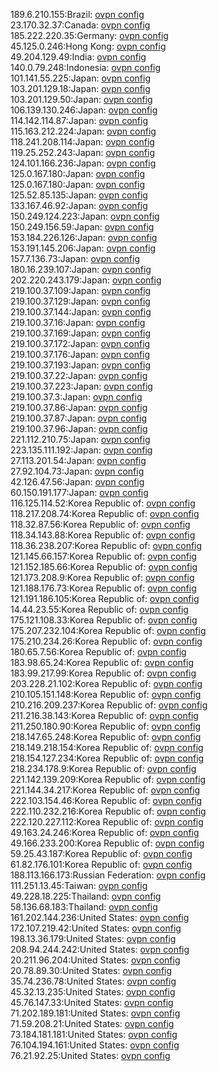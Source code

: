 189.6.210.155:Brazil: [ovpn config](vpn/189_6_210_155.ovpn)  
23.170.32.37:Canada: [ovpn config](vpn/23_170_32_37.ovpn)  
185.222.220.35:Germany: [ovpn config](vpn/185_222_220_35.ovpn)  
45.125.0.246:Hong Kong: [ovpn config](vpn/45_125_0_246.ovpn)  
49.204.129.49:India: [ovpn config](vpn/49_204_129_49.ovpn)  
140.0.79.248:Indonesia: [ovpn config](vpn/140_0_79_248.ovpn)  
101.141.55.225:Japan: [ovpn config](vpn/101_141_55_225.ovpn)  
103.201.129.18:Japan: [ovpn config](vpn/103_201_129_18.ovpn)  
103.201.129.50:Japan: [ovpn config](vpn/103_201_129_50.ovpn)  
106.139.130.246:Japan: [ovpn config](vpn/106_139_130_246.ovpn)  
114.142.114.87:Japan: [ovpn config](vpn/114_142_114_87.ovpn)  
115.163.212.224:Japan: [ovpn config](vpn/115_163_212_224.ovpn)  
118.241.208.114:Japan: [ovpn config](vpn/118_241_208_114.ovpn)  
119.25.252.243:Japan: [ovpn config](vpn/119_25_252_243.ovpn)  
124.101.166.236:Japan: [ovpn config](vpn/124_101_166_236.ovpn)  
125.0.167.180:Japan: [ovpn config](vpn/125_0_167_180.ovpn)  
125.0.167.180:Japan: [ovpn config](vpn/125_0_167_180.ovpn)  
125.52.85.135:Japan: [ovpn config](vpn/125_52_85_135.ovpn)  
133.167.46.92:Japan: [ovpn config](vpn/133_167_46_92.ovpn)  
150.249.124.223:Japan: [ovpn config](vpn/150_249_124_223.ovpn)  
150.249.156.59:Japan: [ovpn config](vpn/150_249_156_59.ovpn)  
153.184.226.126:Japan: [ovpn config](vpn/153_184_226_126.ovpn)  
153.191.145.206:Japan: [ovpn config](vpn/153_191_145_206.ovpn)  
157.7.136.73:Japan: [ovpn config](vpn/157_7_136_73.ovpn)  
180.16.239.107:Japan: [ovpn config](vpn/180_16_239_107.ovpn)  
202.220.243.179:Japan: [ovpn config](vpn/202_220_243_179.ovpn)  
219.100.37.109:Japan: [ovpn config](vpn/219_100_37_109.ovpn)  
219.100.37.129:Japan: [ovpn config](vpn/219_100_37_129.ovpn)  
219.100.37.144:Japan: [ovpn config](vpn/219_100_37_144.ovpn)  
219.100.37.16:Japan: [ovpn config](vpn/219_100_37_16.ovpn)  
219.100.37.169:Japan: [ovpn config](vpn/219_100_37_169.ovpn)  
219.100.37.172:Japan: [ovpn config](vpn/219_100_37_172.ovpn)  
219.100.37.176:Japan: [ovpn config](vpn/219_100_37_176.ovpn)  
219.100.37.193:Japan: [ovpn config](vpn/219_100_37_193.ovpn)  
219.100.37.22:Japan: [ovpn config](vpn/219_100_37_22.ovpn)  
219.100.37.223:Japan: [ovpn config](vpn/219_100_37_223.ovpn)  
219.100.37.3:Japan: [ovpn config](vpn/219_100_37_3.ovpn)  
219.100.37.86:Japan: [ovpn config](vpn/219_100_37_86.ovpn)  
219.100.37.87:Japan: [ovpn config](vpn/219_100_37_87.ovpn)  
219.100.37.96:Japan: [ovpn config](vpn/219_100_37_96.ovpn)  
221.112.210.75:Japan: [ovpn config](vpn/221_112_210_75.ovpn)  
223.135.111.192:Japan: [ovpn config](vpn/223_135_111_192.ovpn)  
27.113.201.54:Japan: [ovpn config](vpn/27_113_201_54.ovpn)  
27.92.104.73:Japan: [ovpn config](vpn/27_92_104_73.ovpn)  
42.126.47.56:Japan: [ovpn config](vpn/42_126_47_56.ovpn)  
60.150.191.177:Japan: [ovpn config](vpn/60_150_191_177.ovpn)  
116.125.114.52:Korea Republic of: [ovpn config](vpn/116_125_114_52.ovpn)  
118.217.208.74:Korea Republic of: [ovpn config](vpn/118_217_208_74.ovpn)  
118.32.87.56:Korea Republic of: [ovpn config](vpn/118_32_87_56.ovpn)  
118.34.143.88:Korea Republic of: [ovpn config](vpn/118_34_143_88.ovpn)  
118.36.238.207:Korea Republic of: [ovpn config](vpn/118_36_238_207.ovpn)  
121.145.66.157:Korea Republic of: [ovpn config](vpn/121_145_66_157.ovpn)  
121.152.185.66:Korea Republic of: [ovpn config](vpn/121_152_185_66.ovpn)  
121.173.208.9:Korea Republic of: [ovpn config](vpn/121_173_208_9.ovpn)  
121.188.176.73:Korea Republic of: [ovpn config](vpn/121_188_176_73.ovpn)  
121.191.186.105:Korea Republic of: [ovpn config](vpn/121_191_186_105.ovpn)  
14.44.23.55:Korea Republic of: [ovpn config](vpn/14_44_23_55.ovpn)  
175.121.108.33:Korea Republic of: [ovpn config](vpn/175_121_108_33.ovpn)  
175.207.232.104:Korea Republic of: [ovpn config](vpn/175_207_232_104.ovpn)  
175.210.234.26:Korea Republic of: [ovpn config](vpn/175_210_234_26.ovpn)  
180.65.7.56:Korea Republic of: [ovpn config](vpn/180_65_7_56.ovpn)  
183.98.65.24:Korea Republic of: [ovpn config](vpn/183_98_65_24.ovpn)  
183.99.217.99:Korea Republic of: [ovpn config](vpn/183_99_217_99.ovpn)  
203.228.21.102:Korea Republic of: [ovpn config](vpn/203_228_21_102.ovpn)  
210.105.151.148:Korea Republic of: [ovpn config](vpn/210_105_151_148.ovpn)  
210.216.209.237:Korea Republic of: [ovpn config](vpn/210_216_209_237.ovpn)  
211.216.38.143:Korea Republic of: [ovpn config](vpn/211_216_38_143.ovpn)  
211.250.180.90:Korea Republic of: [ovpn config](vpn/211_250_180_90.ovpn)  
218.147.65.248:Korea Republic of: [ovpn config](vpn/218_147_65_248.ovpn)  
218.149.218.154:Korea Republic of: [ovpn config](vpn/218_149_218_154.ovpn)  
218.154.127.234:Korea Republic of: [ovpn config](vpn/218_154_127_234.ovpn)  
218.234.178.9:Korea Republic of: [ovpn config](vpn/218_234_178_9.ovpn)  
221.142.139.209:Korea Republic of: [ovpn config](vpn/221_142_139_209.ovpn)  
221.144.34.217:Korea Republic of: [ovpn config](vpn/221_144_34_217.ovpn)  
222.103.154.46:Korea Republic of: [ovpn config](vpn/222_103_154_46.ovpn)  
222.110.232.216:Korea Republic of: [ovpn config](vpn/222_110_232_216.ovpn)  
222.120.227.112:Korea Republic of: [ovpn config](vpn/222_120_227_112.ovpn)  
49.163.24.246:Korea Republic of: [ovpn config](vpn/49_163_24_246.ovpn)  
49.166.233.200:Korea Republic of: [ovpn config](vpn/49_166_233_200.ovpn)  
59.25.43.187:Korea Republic of: [ovpn config](vpn/59_25_43_187.ovpn)  
61.82.176.101:Korea Republic of: [ovpn config](vpn/61_82_176_101.ovpn)  
188.113.166.173:Russian Federation: [ovpn config](vpn/188_113_166_173.ovpn)  
111.251.13.45:Taiwan: [ovpn config](vpn/111_251_13_45.ovpn)  
49.228.18.225:Thailand: [ovpn config](vpn/49_228_18_225.ovpn)  
58.136.68.183:Thailand: [ovpn config](vpn/58_136_68_183.ovpn)  
161.202.144.236:United States: [ovpn config](vpn/161_202_144_236.ovpn)  
172.107.219.42:United States: [ovpn config](vpn/172_107_219_42.ovpn)  
198.13.36.179:United States: [ovpn config](vpn/198_13_36_179.ovpn)  
208.94.244.242:United States: [ovpn config](vpn/208_94_244_242.ovpn)  
20.211.96.204:United States: [ovpn config](vpn/20_211_96_204.ovpn)  
20.78.89.30:United States: [ovpn config](vpn/20_78_89_30.ovpn)  
35.74.236.78:United States: [ovpn config](vpn/35_74_236_78.ovpn)  
45.32.13.235:United States: [ovpn config](vpn/45_32_13_235.ovpn)  
45.76.147.33:United States: [ovpn config](vpn/45_76_147_33.ovpn)  
71.202.189.181:United States: [ovpn config](vpn/71_202_189_181.ovpn)  
71.59.208.21:United States: [ovpn config](vpn/71_59_208_21.ovpn)  
73.184.181.181:United States: [ovpn config](vpn/73_184_181_181.ovpn)  
76.104.194.161:United States: [ovpn config](vpn/76_104_194_161.ovpn)  
76.21.92.25:United States: [ovpn config](vpn/76_21_92_25.ovpn)  
